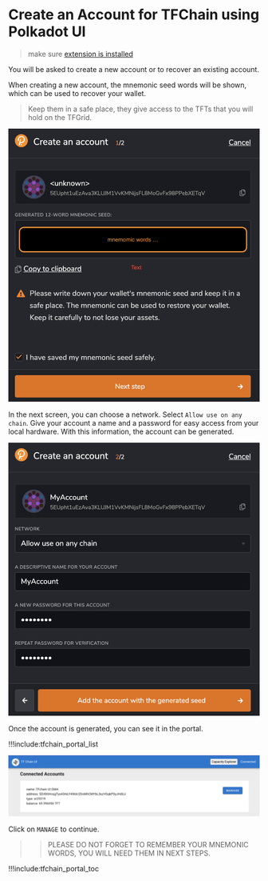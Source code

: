 
# Create an Account for TFChain using Polkadot UI

> make sure [extension is installed](tfchain_portal_polkadot_widget)

You will be asked to create a new account or to recover an existing account. 

When creating a new account, the mnemonic seed words will be shown, which can be used to recover your wallet. 

> Keep them in a safe place, they give access to the TFTs that you will hold on the TFGrid. 

![](img/grid3_portal_create_account_1.png ':size=400')

In the next screen, you can choose a network. Select `Allow use on any chain`. Give your account a name and a password for easy access from your local hardware. With this information, the account can be generated. 

![](img/grid3_portal_create_account_2.png ':size=400')

Once the account is generated, you can see it in the portal. 

!!!include:tfchain_portal_list

![](img/grid3_portal_overview.png ':size=700')

Click on `MANAGE` to continue. 

>> PLEASE DO NOT FORGET TO REMEMBER YOUR MNEMONIC WORDS, YOU WILL NEED THEM IN NEXT STEPS.

!!!include:tfchain_portal_toc